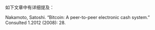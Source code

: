 如下文章中有详细提及：

Nakamoto, Satoshi. “Bitcoin: A peer-to-peer electronic
cash system.” Consulted 1.2012 (2008): 28.